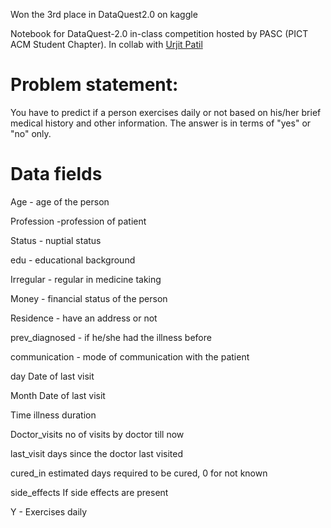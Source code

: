 Won the 3rd place in DataQuest2.0 on kaggle 

Notebook for DataQuest-2.0 in-class competition hosted by PASC (PICT ACM Student Chapter). In collab with <a href="https://github.com/patilurjit">Urjit Patil<a>

# Problem statement:
You have to predict if a person exercises daily or not based on his/her brief medical history and other information. The answer is in terms of "yes" or "no" only.

# Data fields
Age - age of the person

Profession -profession of patient

Status - nuptial status

edu - educational background

Irregular - regular in medicine taking

Money - financial status of the person

Residence - have an address or not

prev_diagnosed - if he/she had the illness before

communication - mode of communication with the patient

day Date of last visit

Month Date of last visit

Time illness duration

Doctor_visits no of visits by doctor till now

last_visit days since the doctor last visited

cured_in estimated days required to be cured, 0 for not known

side_effects If side effects are present

Y - Exercises daily
